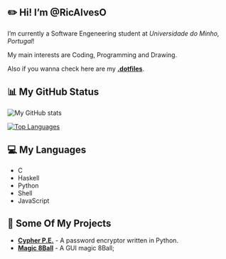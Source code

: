 ## ✏️ Hi! I’m @RicAlvesO

I’m currently a Software Engeneering student at _Universidade do Minho, Portugal_!

My main interests are Coding, Programming and Drawing.

Also if you wanna check here are my [**.dotfiles**](https://github.com/RicAlvesO/Dotfiles).

## 📊 My GitHub Status

![My GitHub stats](https://github-readme-stats.vercel.app/api?username=RicAlvesO&count_private=true&show_icons=true&theme=github_dark&hide=contribs&hide_border=true)

[![Top Languages](https://github-readme-stats.vercel.app/api/top-langs/?username=RicAlvesO&layout=compact&theme=github_dark&hide_border=true)](https://github.com/anuraghazra/github-readme-stats)

## 💻 My Languages

- C
- Haskell
- Python
- Shell
- JavaScript

## 📂 Some Of My Projects

- [**Cypher P.E.**](https://github.com/RicAlvesO/Cypher-Password-Encryptor) - A password encryptor written in Python.
- [**Magic 8Ball**](https://github.com/RicAlvesO/Python-Magic-8Ball) - A GUI magic 8Ball;
